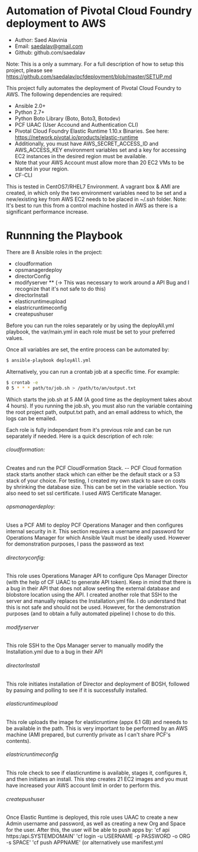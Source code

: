# Automation of Pivotal Cloud Foundry deployment to AWS 
- Author: Saed Alavinia
- Email: saedalav@gmail.com
- Github: github.com/saedalav 

Note: This is a only a summary. For a full description of how to setup this project, please see https://github.com/saedalav/pcfdeployment/blob/master/SETUP.md

This project fully automates the deployment of Pivotal Cloud Foundry to AWS. The following dependencies are required: 
- Ansible 2.0+
- Python 2.7+
- Python Boto Library (Boto, Boto3, Botodev)
- PCF UAAC (User Accound and Authentication CLI) 
- Pivotal Cloud Foundry Elastic Runtime 1.10.x Binaries. See here: https://network.pivotal.io/products/elastic-runtime
- Additionally, you must have AWS_SECRET_ACCESS_ID and AWS_ACCESS_KEY environment variables set and a key for accessing EC2 instances in the desired region must be available.   
- Note that your AWS Account must allow more than 20 EC2 VMs to be started in your region. 
- CF-CLI 

This is tested in CentOS7/RHEL7 Environment. A vagrant box & AMI are created, in which only the two environment variables need to be set and a new/existing key from AWS EC2 needs to be placed in ~/.ssh folder. 
Note: It's best to run this from a control machine hosted in AWS as there is a significant performance increase. 


# Runnning the Playbook

There are 8 Ansible roles in the project: 
- cloudformation
- opsmanagerdeploy
- directorConfig
- modifyserver ** (-> This was necessary to work around a API Bug and I recognize that it's not safe to do this) 
- directorInstall
- elasticruntimeupload
- elastricruntimeconfig
- createpushuser

Before you can run the roles separately or by using the deployAll.yml playbook, the var/main.yml in each role must be set to your preferred values. 

Once all variables are set, the entire process can be automated by:

```sh
$ ansible-playbook deployAll.yml
```
 

Alternatively, you can run a crontab job at a specific time. For example: 

```sh
$ crontab -e
0 5 * * * path/to/job.sh > /path/to/an/output.txt
```

Which starts the job.sh at 5 AM (A good time as the deployment takes about 4 hours). If you running the job.sh, you must also run the variable containing the root project path, output.txt path, and an email address to which, the logs can be emailed. 


Each role is fully independant from it's previous role and can be run separately if needed. Here is a quick description of ech role: 


###### cloudformation: 
Creates and run the PCF CloudFormation Stack. 
 -- PCF Cloud formation stack starts another stack which can either be the default stack or a S3 stack of your choice. For testing, I created my own stack to save on costs by shrinking the database size. This can be set in the variable section. You also need to set ssl certificate. I used AWS Certificate Manager.
 
###### opsmanagerdeploy: 
Uses a PCF AMI to deploy PCF Operations Manager and then configures internal security in it. 
This section requires a username and password for Operations Manager for which Ansible Vault must be ideally used. However for demonstration purposes, I pass the password as text

###### directoryconfig: 
This role uses Operations Manager API to configure Ops Manager Director (with the help of CF UAAC to generate API token). Keep in mind that there is a bug in their API that does not allow seeting the external database and blobstore location using the API. I created another role that SSH to the server and manually replaces the Installation.yml file. I do understand that this is not safe and should not be used. However, for the demonstration purposes (and to obtain a fully automated pipeline) I chose to do this. 

###### modifyserver
This role SSH to the Ops Manager server to manually modify the Installation.yml due to a bug in their API

###### directorInstall
This role initiates installation of Director and deployment of BOSH, followed by pasuing and polling to see if it is successfully installed. 

###### elasticruntimeupload
This role uploads the image for elasticruntime (appx 6.1 GB) and neeeds to be available in the path. This is very important to be performed by an AWS machine (AMI prepared, but currently private as I can't share PCF's contents). 

###### elastricruntimeconfig
This role check to see if elasticruntime is available, stages it, configures it, and then initiates an install. This step creates 21 EC2 images and you must have increased your AWS account limit in order to perform this.


###### createpushuser
Once Elastic Runtime is deployed, this role uses UAAC to create a new Admin username and password, as well as creating a new Org and Space for the user. After this, the user will be able to push apps by: 
 'cf api https:/api.SYSTEMDOMAIN'
 'cf login -u USERNAME -p PASSWORD -o ORG -s SPACE'
 'cf push APPNAME' (or alternatively use manifest.yml
